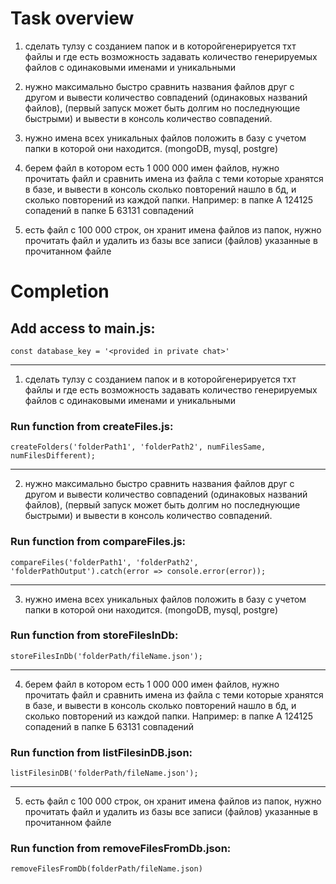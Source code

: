  # Task overview

1) сделать тулзу с созданием папок и в которойгенерируется тхт файлы и где есть возможность задавать количество генерируемых файлов с одинаковыми именами и уникальными

2) нужно максимально быстро сравнить названия файлов друг с другом и вывести количество совпадений (одинаковых названий файлов), (первый запуск может быть долгим но последнующие быстрыми) и вывести в консоль количество совпадений. 

3) нужно имена всех уникальных файлов положить в базу с учетом папки в которой они находится. (mongoDB, mysql, postgre) 

4) берем файл в котором   есть 1 000 000 имен файлов, нужно прочитать файл и  сравнить имена из файла с теми которые хранятся в базе, и вывести в консоль сколько повторений нашло в бд, и сколько повторений из каждой папки. 
Например: 
в папке А  124125 сопадений
в папке Б 63131 совпадений

5) есть файл с 100 000 строк, он хранит имена файлов из папок, нужно прочитать файл и удалить из базы все записи (файлов) указанные в прочитанном файле

# Completion
<h2> Add access to main.js:</h2>

``const database_key = '<provided in private chat>'``
_____________

1) сделать тулзу с созданием папок и в которойгенерируется тхт файлы и где есть возможность задавать количество генерируемых файлов с одинаковыми именами и уникальными

<h3>Run function from createFiles.js:</h3>

``createFolders('folderPath1', 'folderPath2', numFilesSame, numFilesDifferent);``

_____________

2) нужно максимально быстро сравнить названия файлов друг с другом и вывести количество совпадений (одинаковых названий файлов), (первый запуск может быть долгим но последнующие быстрыми) и вывести в консоль количество совпадений. 

<h3>Run function from compareFiles.js:</h3>

``compareFiles('folderPath1', 'folderPath2', 'folderPathOutput').catch(error => console.error(error));``
_____________

3) нужно имена всех уникальных файлов положить в базу с учетом папки в которой они находится. (mongoDB, mysql, postgre) 

<h3>Run function from storeFilesInDb:</h3>

``storeFilesInDb('folderPath/fileName.json');``
_____________

4) берем файл в котором   есть 1 000 000 имен файлов, нужно прочитать файл и  сравнить имена из файла с теми которые хранятся в базе, и вывести в консоль сколько повторений нашло в бд, и сколько повторений из каждой папки. 
Например: 
в папке А  124125 сопадений
в папке Б 63131 совпадений

<h3>Run function from listFilesinDB.json:</h3>

``listFilesinDB('folderPath/fileName.json');``
_____________

5) есть файл с 100 000 строк, он хранит имена файлов из папок, нужно прочитать файл и удалить из базы все записи (файлов) указанные в прочитанном файле

<h3>Run function from removeFilesFromDb.json:</h3>

``removeFilesFromDb(folderPath/fileName.json)``
